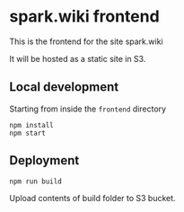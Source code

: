 # spark.wiki frontend

This is the frontend for the site spark.wiki

It will be hosted as a static site in S3.

## Local development

Starting from inside the `frontend` directory

```
npm install
npm start
```

## Deployment

```
npm run build
```

Upload contents of build folder to S3 bucket.